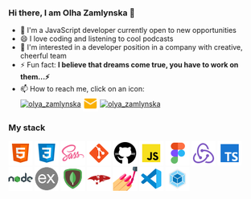 ### Hi there, I am Olha Zamlynska 👋

- 🌱 I'm a JavaScript developer currently open to new opportunities
- 😄 I love coding and listening to cool podcasts
- 🤔 I'm interested in a developer position in a company with creative, cheerful
  team
- ⚡ Fun fact: **I believe that dreams come true, you have to work on
  them...⚡**
- 📫 How to reach me, click on an icon: <br/>
  <a target="_blank" rel="noopener noreferrer" href="https://t.me/olyazamlynska"><img align="center" src="https://www.vectorlogo.zone/logos/telegram/telegram-icon.svg" alt="olya_zamlynska" height="30" width="30" /></a>
  <a target="_blank" rel="noopener noreferrer" href="mailto:olyazamlynska@gmail.com"><img align="center" src="./img/mailyel.png" alt="olya_zamlynska" height="30" width="30"  /></a>
  <a target="_blank" rel="noopener noreferrer" href="https://www.linkedin.com/in/olha-zamlynska"><img align="center" src="https://www.vectorlogo.zone/logos/linkedin/linkedin-tile.svg" alt="olya_zamlynska" height="30" width="30" /></a>

### My stack

![HTML](./img/html.png) ![CSS](./img/css.png) ![SASS](./img/sass.png)
![GIT](./img/git.png) ![GITHUB](./img/github.png) ![JS](./img/js.png)
![FIGMA](./img/figma.png) ![REDUX](./img/redux.png) ![TYPESCTIPT](./img/ts.png)
![NODE.JS](./img/nodejs.png) ![EXPRESS](./img/express.png) ![MONGODB](./img/mongodb.png)
![MONGOOSE](./img/mongoose.png) ![SC](./img/sc.png) ![VSC](./img/vsc.png)
![WEBPACK](./img/webpack.png)
